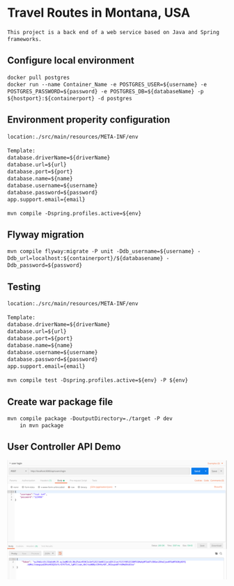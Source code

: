 # Travel Routes in Montana, USA
````
This project is a back end of a web service based on Java and Spring frameworks.
````
## Configure local environment 
```
docker pull postgres
docker run --name Container_Name -e POSTGRES_USER=${username} -e POSTGRES_PASSWORD=${password} -e POSTGRES_DB=${databaseName} -p ${hostport}:${containerport} -d postgres
```
## Environment properity configuration

```
location:./src/main/resources/META-INF/env

Template:
database.driverName=${driverName}
database.url=${url}
database.port=${port}
database.name=${name}
database.username=${username}
database.password=${password}
app.support.email={email}

mvn compile -Dspring.profiles.active=${env}
```
## Flyway migration
```
mvn compile flyway:migrate -P unit -Ddb_username=${username} -Ddb_url=localhost:${containerport}/${databasename} -Ddb_password=${password} 
```
## Testing
```
location:./src/main/resources/META-INF/env

Template:
database.driverName=${driverName}
database.url=${url}
database.port=${port}
database.name=${name}
database.username=${username}
database.password=${password}
app.support.email={email}

mvn compile test -Dspring.profiles.active=${env} -P ${env}
```
## Create war package file
``` 
mvn compile package -DoutputDirectory=./target -P dev
    in mvn package
```
## User Controller API Demo
![User Login](https://github.com/SapphireTE/WanderAroundMontana/blob/homework/screenshot/Screen%20Shot%202019-03-19%20at%202.47.39%20PM.png?raw=true)


